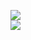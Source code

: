 [![](https://img.shields.io/badge/Made%20With-Github%20Spray-lightgrey.svg?style=for-the-badge&logo=github)](https://github.com/Annihil/github-spray#2145)  
[![](https://i.imgur.com/2DrTn0Z.gif)](https://github.com/Annihil/github-spray)